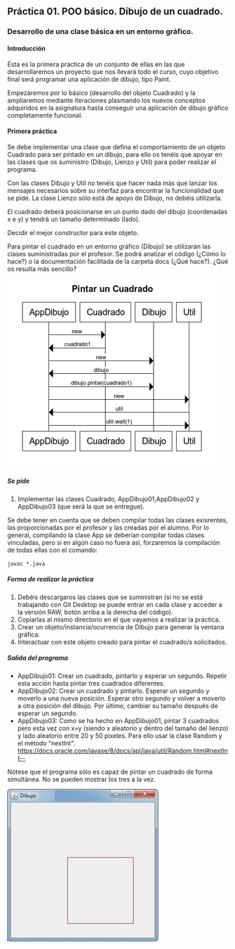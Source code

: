 ## Práctica 01. POO básico. Dibujo de un cuadrado. 
### Desarrollo de una clase básica en un entorno gráfico.

#### Introducción 
Ésta es la primera práctica de un conjunto de ellas en las que desarrollaremos un proyecto que nos llevará todo el curso, cuyo objetivo final será programar  una aplicación de dibujo, tipo Paint. 

Empezaremos por lo básico (desarrollo del objeto Cuadrado) y la ampliaremos mediante iteraciones plasmando los nuevos conceptos adquiridos en la asignatura hasta conseguir una aplicación de dibujo gráfico completamente funcional.

#### Primera práctica
Se debe implementar una clase que defina el comportamiento de un objeto Cuadrado para ser pintado en un dibujo, para ello os tenéis que apoyar en las clases que os suministro (Dibujo, Lienzo y Util) para poder realizar el programa. 

Con las clases Dibujo y Util no tenéis que hacer nada más que lanzar los mensajes necesarios sobre su interfaz para encontrar la funcionalidad que se pide. La clase Lienzo sólo está de apoyo de Dibujo, no debéis utilizarla.

El cuadrado deberá posicionarse en un punto dado del dibujo (coordenadas x e y) y tendrá un tamaño determinado (lado).

Decidir el mejor constructor para este objeto.

Para pintar el cuadrado en un entorno gráfico (Dibujo) se utilizarán las clases suministradas por el profesor. Se podrá analizar el código (¿Cómo lo hace?) o la documentación facilitada de la carpeta docs (¿Qué hace?). ¿Qué os resulta más sencillo?

![alt text](diagramaSecuencia.jpg)

##### Se pide
1. Implementar las clases Cuadrado, AppDibujo01,AppDibujo02 y AppDibujo03 (que será la que se entregue).

Se debe tener en cuenta que se deben compilar todas las clases exisrentes, las proporcionadas por el profesor y las creadas por el alumno. Por lo general, compilando la clase App se deberían compilar todas clases vinculadas, pero si en algún caso no fuera así, forzaremos la compilación de todas ellas con el comando:
```
javac *.java
```

##### Forma de realizar la práctica
1. Debéis descargaros las clases que se suministran (si no se está trabajando con Git Desktop se puede entrar en cada clase y acceder a la versión RAW, botón arriba a la derecha del código).
2. Copiarlas al mismo directorio en el que vayamos a realizar la práctica.
3. Crear un objeto/instancia/ocurrencia de Dibujo para generar la ventana gráfica.
4. Interactuar con este objeto creado para pintar el cuadrado/s solicitados.

##### Salida del programa
* AppDibujo01: Crear un cuadrado, pintarlo y esperar un segundo. Repetir esta acción hasta pintar tres cuadrados diferentes. 
* AppDibujo02: Crear un cuadrado y pintarlo. Esperar un segundo y moverlo a una nueva posición. Esperar otro segundo y volver a moverlo a otra posición del dibujo. Por último, cambiar su tamaño después de esperar un segundo.
* AppDibujo03: Como se ha hecho en AppDibujo01, pintar 3 cuadrados pero esta vez con x=y (siendo x aleatorio y dentro del tamaño del lienzo) y lado aleatorio entre 20 y 50 pixeles. Para ello usar la clase Random y el método "nextInt". https://docs.oracle.com/javase/8/docs/api/java/util/Random.html#nextInt--

Nótese que el programa sólo es capaz de pintar un cuadrado de forma simultánea. No se pueden mostrar los tres a la vez.

![alt text](output.jpg)


